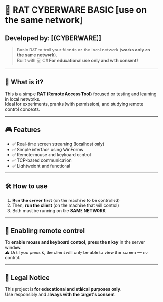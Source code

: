 # 🐀 RAT CYBERWARE BASIC  [use on the same network]

## Developed by: [(CYBERWARE)]

 > Basic RAT to troll your friends on the local network (**works only on the same network**).  
 > Built with 💻 C#
 > **For educational use only and with consent!**

---

## 🚀 What is it?

This is a simple **RAT (Remote Access Tool)** focused on testing and learning in local networks.  
Ideal for experiments, pranks (with permission), and studying remote control concepts.

---

## 🎮 Features

- ✅ Real-time screen streaming (localhost only)
- ✅ Simple interface using WinForms
- ✅ Remote mouse and keyboard control
- ✅ TCP-based communication
- ✅ Lightweight and functional

---

## 🛠️ How to use

1. **Run the server first** (on the machine to be controlled)
2. Then, **run the client** (on the machine that will control)
3. Both must be running on the **SAME NETWORK**

---

## 🎯 Enabling remote control

To **enable mouse and keyboard control**, **press the `K` key** in the server window.  
⚠️ Until you press `K`, the client will only be able to view the screen — no control.

---

## 📌 Legal Notice

This project is **for educational and ethical purposes only**.  
Use responsibly and **always with the target's consent**.
